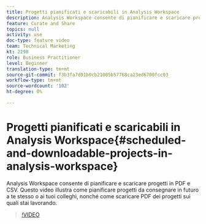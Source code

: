 ```yaml
---
title: Progetti pianificati e scaricabili in Analysis Workspace
description: Analysis Workspace consente di pianificare e scaricare progetti in PDF e CSV. Questo video illustra come pianificare progetti da consegnare in futuro a te stesso o ai tuoi colleghi, nonché come scaricare PDF dei progetti sui quali stai lavorando.
feature: Curate and Share
topics: null
activity: use
doc-type: feature video
team: Technical Marketing
kt: 2298
role: Business Practitioner
level: Beginner
translation-type: tm+mt
source-git-commit: f3b3fa7d91b0cb21005b57768ca23ed6700fcc03
workflow-type: tm+mt
source-wordcount: '102'
ht-degree: 0%

---
```



# Progetti pianificati e scaricabili in Analysis Workspace{#scheduled-and-downloadable-projects-in-analysis-workspace}

Analysis Workspace consente di pianificare e scaricare progetti in PDF e CSV. Questo video illustra come pianificare progetti da consegnare in futuro a te stesso o ai tuoi colleghi, nonché come scaricare PDF dei progetti sui quali stai lavorando.

>[!VIDEO](https://video.tv.adobe.com/v/24709/?quality=12)

